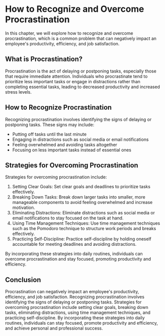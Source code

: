 How to Recognize and Overcome Procrastination
====================================================================================

In this chapter, we will explore how to recognize and overcome procrastination, which is a common problem that can negatively impact an employee's productivity, efficiency, and job satisfaction.

What is Procrastination?
------------------------

Procrastination is the act of delaying or postponing tasks, especially those that require immediate attention. Individuals who procrastinate tend to prioritize less important tasks or engage in distractions rather than completing essential tasks, leading to decreased productivity and increased stress levels.

How to Recognize Procrastination
--------------------------------

Recognizing procrastination involves identifying the signs of delaying or postponing tasks. These signs may include:

* Putting off tasks until the last minute
* Engaging in distractions such as social media or email notifications
* Feeling overwhelmed and avoiding tasks altogether
* Focusing on less important tasks instead of essential ones

Strategies for Overcoming Procrastination
-----------------------------------------

Strategies for overcoming procrastination include:

1. Setting Clear Goals: Set clear goals and deadlines to prioritize tasks effectively.
2. Breaking Down Tasks: Break down larger tasks into smaller, more manageable components to avoid feeling overwhelmed and increase motivation.
3. Eliminating Distractions: Eliminate distractions such as social media or email notifications to stay focused on the task at hand.
4. Using Time Management Techniques: Use time management techniques such as the Pomodoro technique to structure work periods and breaks effectively.
5. Practicing Self-Discipline: Practice self-discipline by holding oneself accountable for meeting deadlines and avoiding distractions.

By incorporating these strategies into daily routines, individuals can overcome procrastination and stay focused, promoting productivity and efficiency.

Conclusion
----------

Procrastination can negatively impact an employee's productivity, efficiency, and job satisfaction. Recognizing procrastination involves identifying the signs of delaying or postponing tasks. Strategies for overcoming procrastination include setting clear goals, breaking down tasks, eliminating distractions, using time management techniques, and practicing self-discipline. By incorporating these strategies into daily routines, individuals can stay focused, promote productivity and efficiency, and achieve personal and professional success.
